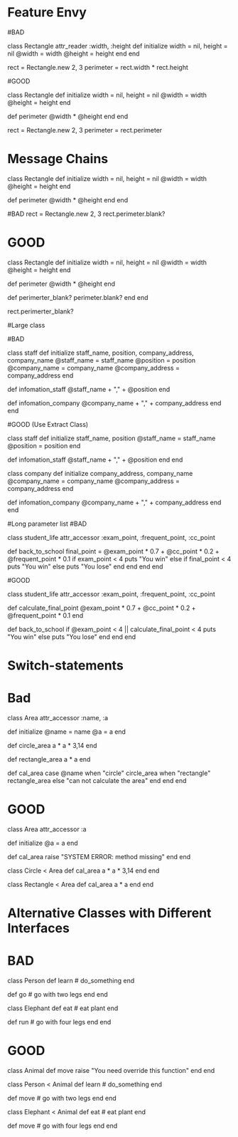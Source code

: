 # Feature Envy

#BAD

class Rectangle
  attr_reader :width, :height
  def initialize width = nil, height = nil
    @width = width
    @height = height
  end
end

rect = Rectangle.new 2, 3
perimeter = rect.width * rect.height


#GOOD

class Rectangle
  def initialize width = nil, height = nil
    @width = width
    @height = height
  end

  def perimeter
    @width * @height
  end
end


rect = Rectangle.new 2, 3
perimeter = rect.perimeter




# Message Chains

class Rectangle
  def initialize width = nil, height = nil
    @width = width
    @height = height
  end

  def perimeter
    @width * @height
  end
end

#BAD
rect = Rectangle.new 2, 3
rect.perimeter.blank?


# GOOD

class Rectangle
  def initialize width = nil, height = nil
    @width = width
    @height = height
  end

  def perimeter
    @width * @height
  end

  def perimerter_blank?
    perimeter.blank?
  end
end

rect.perimerter_blank?


#Large class

#BAD

class staff
  def initialize staff_name, position, company_address, company_name
    @staff_name = staff_name
    @position = position
    @company_name = company_name
    @company_address = company_address
  end

  def infomation_staff
    @staff_name + "," + @position
  end

  def infomation_company
    @company_name + "," + company_address
  end
end

#GOOD (Use Extract Class)

class staff
  def initialize staff_name, position
    @staff_name = staff_name
    @position = position
  end

  def infomation_staff
    @staff_name + "," + @position
  end
end

class company
  def initialize company_address, company_name
    @company_name = company_name
    @company_address = company_address
  end

  def infomation_company
    @company_name + "," + company_address
  end
end


#Long parameter list
#BAD

class student_life
  attr_accessor :exam_point, :frequent_point, :cc_point

  def back_to_school
    final_point = @exam_point * 0.7 + @cc_point * 0.2 + @frequent_point * 0.1
    if exam_point < 4
      puts "You win"
    else
      if final_point < 4
        puts "You win"
      else
        puts "You lose"
      end
    end
  end
end


#GOOD

class student_life
  attr_accessor :exam_point, :frequent_point, :cc_point

  def calculate_final_point
    @exam_point * 0.7 + @cc_point * 0.2 + @frequent_point * 0.1
  end

  def back_to_school
    if @exam_point < 4 || calculate_final_point < 4
      puts "You win"
    else
      puts "You lose"
    end
  end
end


# Switch-statements
# Bad

class Area
   attr_accessor :name, :a 
   
   def initialize
     @name = name
     @a = a
   end

   def circle_area
      a * a * 3,14
   end

   def rectangle_area
      a * a
   end

   def cal_area
      case @name
      when "circle"
	circle_area
      when "rectangle"
	rectangle_area
      else
	"can not calculate the area"
      end
   end
end


# GOOD
class Area
   attr_accessor :a
   
   def initialize
       @a = a
   end

   def cal_area
      raise "SYSTEM ERROR: method missing"
   end
end

class Circle < Area
   def cal_area
     a * a * 3,14
   end
end

class Rectangle < Area
   def cal_area
     a * a
   end
end

# Alternative Classes with Different Interfaces
# BAD

class Person
   def learn
	# do_something
   end
   
   def go
       # go with two legs
   end
end

class Elephant
   def eat
	# eat plant
   end

   def run
	# go with four legs
   end
end

# GOOD
class Animal
    def move
	raise "You need override this function"
    end
end

class Person < Animal
   def learn
	# do_something
   end

   def move
	# go with two legs
   end
end

class Elephant < Animal
   def eat
	# eat plant
   end

   def move
	# go with four legs
   end
end


